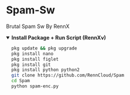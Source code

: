 # Spam-Sw
Brutal Spam Sw By RennX

<details open>
  <summary><strong> Install Package + Run Script (RennXv)</strong></summary>
  
```bash
  pkg update && pkg upgrade
  pkg install nano
  pkg install figlet
  pkg install git
  pkg install python python2
  git clone https://github.com/RennCloud/Spam
  cd Spam
  python spam-enc.py 
  ```
